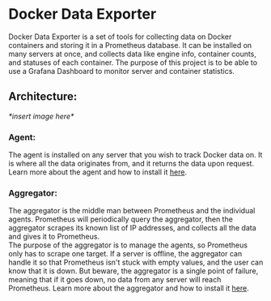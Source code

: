 # Docker Data Exporter

Docker Data Exporter is a set of tools for collecting data on Docker containers and storing it in a Prometheus database. It can be installed on many servers at once, and collects data like engine info, container counts, and statuses of each container. The purpose of this project is to be able to use a Grafana Dashboard to monitor server and container statistics.

## Architecture:

_\*insert image here\*_

### Agent:

The agent is installed on any server that you wish to track Docker data on. It is where all the data originates from, and it returns the data upon request. Learn more about the agent and how to install it [here](#https://github.com/JaydenPahukula/docker-data-exporter/blob/main/agent/README.md).

### Aggregator:

The aggregator is the middle man between Prometheus and the individual agents. Prometheus will periodically query the aggregator, then the aggregator scrapes its known list of IP addresses, and collects all the data and gives it to Prometheus.  
The purpose of the aggregator is to manage the agents, so Prometheus only has to scrape one target. If a server is offline, the aggregator can handle it so that Prometheus isn't stuck with empty values, and the user can know that it is down. But beware, the aggregator is a single point of failure, meaning that if it goes down, no data from any server will reach Prometheus. Learn more about the aggregator and how to install it [here](#https://github.com/JaydenPahukula/docker-data-exporter/blob/main/aggregator/README.md).